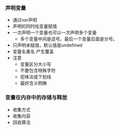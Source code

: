 ### 声明变量

- 通过var声明
- 声明的同时给变量赋值
- 一次声明一个变量也可以一次声明多个变量
  - 多个变量中间是逗号。最后一个变量后面是分号。
- 只声明未赋值，默认值是undefined
- 变量名重名 产生覆盖
- 注意
  - 变量区分大小写
  - 不要包含特殊字符
  - 驼峰法或下划线
  - 最好含义明确

### 变量在内存中的存储与释放

- 收集方式
- 收集内容
- 回收算法

